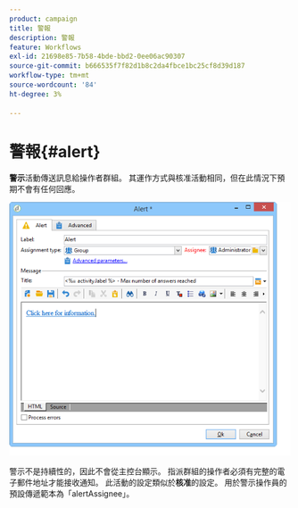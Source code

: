 ```yaml
---
product: campaign
title: 警報
description: 警報
feature: Workflows
exl-id: 21698e85-7b58-4bde-bbd2-0ee06ac90307
source-git-commit: b666535f7f82d1b8c2da4fbce1bc25cf8d39d187
workflow-type: tm+mt
source-wordcount: '84'
ht-degree: 3%

---
```


# 警報{#alert}



**警示**&#x200B;活動傳送訊息給操作者群組。 其運作方式與核准活動相同，但在此情況下預期不會有任何回應。

![](assets/edit_alerte.png)

警示不是持續性的，因此不會從主控台顯示。 指派群組的操作者必須有完整的電子郵件地址才能接收通知。 此活動的設定類似於&#x200B;**核准**&#x200B;的設定。 用於警示操作員的預設傳遞範本為「alertAssignee」。
